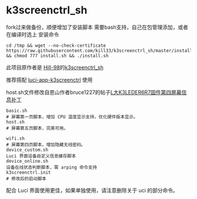 # k3screenctrl_sh
fork过来做备份，顺便增加了安装脚本
需要bash支持，自己在包管理添加，或者在编译时选上
安装命令
```
cd /tmp && wget --no-check-certificate https://raw.githubusercontent.com/kill33/k3screenctrl_sh/master/install.sh && chmod 777 install.sh && ./install.sh
``` 
此项目原作者是 [Hill-98](https://github.com/Hill-98/k3screenctrl_sh)的[k3screenctrl_sh](https://github.com/Hill-98/k3screenctrl_sh) 

推荐搭配 [luci-app-k3screenctrl](https://github.com/Hill-98/luci-app-k3screenctrl) 使用

host.sh文件修改自恩山作者bruce1227的帖子[L大K3LEDER6R7固件第四屏幕信息补丁](http://www.right.com.cn/forum/forum.php?mod=viewthread&tid=250184)

```
basic.sh
# 屏幕第一页脚本，增加 CPU 温度显示支持，优化硬件版本显示。
host.sh
# 屏幕第五页脚本，完美可用。

wifi.sh
# 屏幕第四页脚本，增加隐藏无线密码。
device_custom.sh
Luci 界面设备自定义信息缓存脚本
device_online.sh
设备在线状态判断脚本，需 arping 命令支持
k3screenctrl.init
# 修改后的启动脚本
```
配合 Luci 界面使用更佳，如果单独使用，请注意删除关于 uci 的部分命令。
